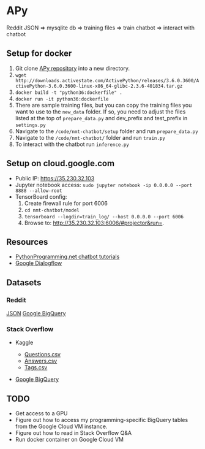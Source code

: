 # APy

Reddit JSON => mysqlite db => training files => train chatbot => interact with chatbot

## Setup for docker

1. Git clone [APy repository](https://github.com/davetlewis-van/APy.git) into a new directory.
1. `wget http://downloads.activestate.com/ActivePython/releases/3.6.0.3600/ActivePython-3.6.0.3600-linux-x86_64-glibc-2.3.6-401834.tar.gz`
1. `docker build -t "python36:dockerfile" .`
1. `docker run -it python36:dockerfile`
1. There are sample training files, but you can copy the training files you want to use to the `new_data` folder. If so, you need to adjust the files listed at the top of `prepare_data.py` and dev_prefix and test_prefix in `settings.py`
1. Navigate to the `/code/nmt-chatbot/setup` folder and run `prepare_data.py`
1. Navigate to the `/code/nmt-chatbot/` folder and run `train.py`
1. To interact with the chatbot run `inference.py`

## Setup on cloud.google.com

* Public IP: https://35.230.32.103
* Jupyter notebook access: `sudo jupyter notebook -ip 0.0.0.0 --port 8888 --allow-root`
* TensorBoard config:
  1. Create firewall rule for port 6006
  2. `cd nmt-chatbot/model`
  3. `tensorboard --logdir=train_log/ --host 0.0.0.0 --port 6006`
  4. Browse to: http://35.230.32.103:6006/#projector&run=.

## Resources

* [PythonProgramming.net chatbot tutorials](https://pythonprogramming.net/chatbot-deep-learning-python-tensorflow/)
* [Google Dialogflow](https://dialgoflow.com)

## Datasets

### Reddit

[JSON](https://files.pushshift.io/reddit/comments/)
[Google BigQuery](https://bigquery.cloud.google.com/table/fh-bigquery:reddit_comments.2017_12?tab=schema)

### Stack Overflow

* Kaggle
  * [Questions.csv](https://www.kaggle.com/stackoverflow/pythonquestions/downloads/Questions.csv)
  * [Answers.csv](https://www.kaggle.com/stackoverflow/pythonquestions/downloads/Answers.csv)
  * [Tags.csv](https://www.kaggle.com/stackoverflow/pythonquestions/downloads/Tags.csv)

* [Google BigQuery](https://bigquery.cloud.google.com/dataset/fh-bigquery:stackoverflow)

## TODO

* Get access to a GPU
* Figure out how to access my programming-specific BigQuery tables from the Google Cloud VM instance.
* Figure out how to read in Stack Overflow Q&A
* Run docker container on Google Cloud VM
